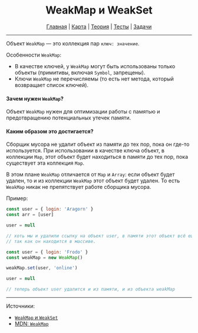 <div align="center">

# WeakMap и WeakSet

[Главная](https://github.com/dollaween/junior-roadmap/)
|
[Карта](/roadmap/README.md)
|
[Теория](/theory/README.md)
|
[Тесты](/tests/README.md)
|
[Задачи](/tasks/README.md)

</div>

---

Объект `WeakMap` — это коллекция пар `ключ: значение`.

Особенности `WeakMap`:
- В качестве ключей, у `WeakMap` могут быть использованы только объекты (примитивы, включая `Symbol`, запрещены).
- Ключи `WeakMap` не перечисляемы (то есть нет метода, который возвращает список ключей).

#### Зачем нужен `WeakMap`?

Объект `WeakMap` нужен для оптимизации работы с памятью и предотвращению потенциальных утечек памяти.

#### Каким образом это достигается?

Сборщик мусора не удалит объект из памяти до тех пор, пока он где-то используется. При использовании в качестве ключа объект, в коллекции `Map`, этот объект будет находиться в памяти до тех пор, пока существует эта коллекция `Map`.

В этом плане `WeakMap` отличается от `Map` и `Array`: если объект будет удален, то и из коллекции `WeakMap` этот объект будет удален. То есть `WeakMap` никак не препятствует работе сборщика мусора.

Пример:
```js
const user = { login: 'Aragorn' }
const arr = [user]

user = null

// хоть мы и удалили ссылку на объект user, в памяти этот объект всё ещё будет существовать,
// так как он находится в массиве.
```

```js
const user = { login: 'Frodo' }
const weakMap = new WeakMap()

weakMap.set(user, 'online')

user = null

// теперь объект user удалится и из памяти, и из объекта weakMap
```

---

Источники:
- [`WeakMap` и `WeakSet`](https://learn.javascript.ru/weakmap-weakset)
- [MDN: `WeakMap`](https://developer.mozilla.org/ru/docs/Web/JavaScript/Reference/Global_Objects/WeakMap)
